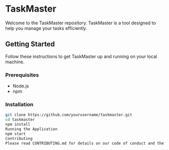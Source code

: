 # TaskMaster

Welcome to the TaskMaster repository. TaskMaster is a tool designed to help you manage your tasks efficiently.

## Getting Started

Follow these instructions to get TaskMaster up and running on your local machine.

### Prerequisites

- Node.js
- npm

### Installation

```bash
git clone https://github.com/yourusername/taskmaster.git
cd taskmaster
npm install
Running the Application
npm start
Contributing
Please read CONTRIBUTING.md for details on our code of conduct and the process for submitting pull requests.

